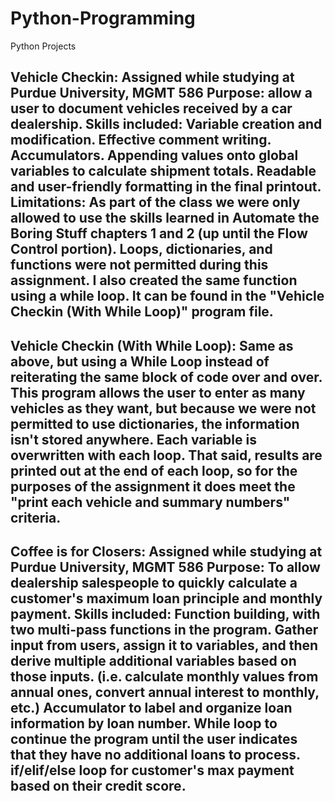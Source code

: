 # Python-Programming
Python Projects

Vehicle Checkin: 
  Assigned while studying at Purdue University, MGMT 586
  Purpose: allow a user to document vehicles received by a car dealership. 
  Skills included:
    Variable creation and modification. 
    Effective comment writing.
    Accumulators.
    Appending values onto global variables to calculate shipment totals.
    Readable and user-friendly formatting in the final printout. 
  Limitations:
    As part of the class we were only allowed to use the skills learned in Automate the Boring Stuff chapters 1 and 2 (up until the Flow Control portion). 
      Loops, dictionaries, and functions were not permitted during this assignment. 
    I also created the same function using a while loop. It can be found in the "Vehicle Checkin (With While Loop)" program file. 
----------------------------------------------------------------------------------------------------------------------------------------------------------

Vehicle Checkin (With While Loop):
  Same as above, but using a While Loop instead of reiterating the same block of code over and over. 
  This program allows the user to enter as many vehicles as they want, but because we were not permitted to use dictionaries, the 
    information isn't stored anywhere. Each variable is overwritten with each loop. That said, results are printed out at the end
    of each loop, so for the purposes of the assignment it does meet the "print each vehicle and summary numbers" criteria. 
----------------------------------------------------------------------------------------------------------------------------------------------------------

  Coffee is for Closers:
    Assigned while studying at Purdue University, MGMT 586
    Purpose: To allow dealership salespeople to quickly calculate a customer's maximum loan principle and monthly payment. 
    Skills included:
      Function building, with two multi-pass functions in the program. 
      Gather input from users, assign it to variables, and then derive multiple additional variables based on those inputs. 
        (i.e. calculate monthly values from annual ones, convert annual interest to monthly, etc.)
      Accumulator to label and organize loan information by loan number. 
      While loop to continue the program until the user indicates that they have no additional loans to process. 
      if/elif/else loop for customer's max payment based on their credit score. 
-----------------------------------------------------------------------------------------------------------------------------------------------------------
      



